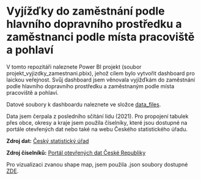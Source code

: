 # Vyjížďky do zaměstnání podle hlavního dopravního prostředku a zaměstnanci podle místa pracoviště a pohlaví
V tomto repozitáři naleznete Power BI projekt (soubor projekt_vyjizdky_zamestnani.pbix), jehož cílem bylo vytvořit dashboard pro laickou veřejnost. Svůj dashboard jsem věnovala vyjížďkám do zaměstnání podle hlavního dopravního prostředku a zaměstnaným podle místa pracoviště a pohlaví.

Datové soubory k dashboardu naleznete ve složce [data_files](data_files/).

Data jsem čerpala z posledního sčítání lidu (2021). Pro propojení tabulek přes obce, okresy a kraje jsem použila číselníky, které jsou dostupné na portále otevřených dat nebo také na webu Českého statistického úřadu. 

**Zdroj dat:** [Český statistický úřad](https://www.czso.cz/csu/czso/vysledky-scitani-2021-otevrena-data) 

**Zdroj číselníků:** [Portál otevřených dat České Republiky](https://data.gov.cz/datov%C3%A9-sady?velikost-str%C3%A1nky=80&poskytovatel=https%3A%2F%2Frpp-opendata.egon.gov.cz%2Fodrpp%2Fzdroj%2Forg%C3%A1n-ve%C5%99ejn%C3%A9-moci%2F00025593&kl%C3%AD%C4%8Dov%C3%A1-slova=%C4%8D%C3%ADseln%C3%ADk)

Pro vizualizaci zvanou shape map, jsem použila .json soubory dostupné [ZDE](https://github.com/jlacko/powerbi-cesko).
